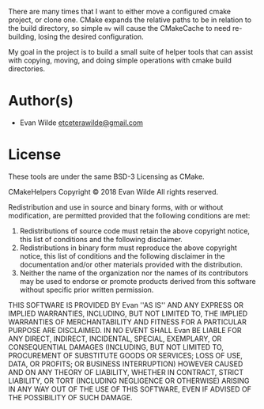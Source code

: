 There are many times that I want to either move a configured cmake
project, or clone one. CMake expands the relative paths to be in
relation to the build directory, so simple `mv` will cause the
CMakeCache to need re-building, losing the desired configuration.

My goal in the project is to build a small suite of helper tools that
can assist with copying, moving, and doing simple operations with cmake
build directories.

# Author(s)
- Evan Wilde <etceterawilde@gmail.com>

# License

These tools are under the same BSD-3 Licensing as CMake.

CMakeHelpers
Copyright © 2018 Evan Wilde
All rights reserved.

Redistribution and use in source and binary forms, with or without
modification, are permitted provided that the following conditions are met:
1. Redistributions of source code must retain the above copyright
notice, this list of conditions and the following disclaimer.
2. Redistributions in binary form must reproduce the above copyright
notice, this list of conditions and the following disclaimer in the
documentation and/or other materials provided with the distribution.
3. Neither the name of the organization nor the
names of its contributors may be used to endorse or promote products
derived from this software without specific prior written permission.

THIS SOFTWARE IS PROVIDED BY Evan ''AS IS'' AND ANY
EXPRESS OR IMPLIED WARRANTIES, INCLUDING, BUT NOT LIMITED TO, THE IMPLIED
WARRANTIES OF MERCHANTABILITY AND FITNESS FOR A PARTICULAR PURPOSE ARE
DISCLAIMED. IN NO EVENT SHALL Evan BE LIABLE FOR ANY
DIRECT, INDIRECT, INCIDENTAL, SPECIAL, EXEMPLARY, OR CONSEQUENTIAL DAMAGES
(INCLUDING, BUT NOT LIMITED TO, PROCUREMENT OF SUBSTITUTE GOODS OR SERVICES;
LOSS OF USE, DATA, OR PROFITS; OR BUSINESS INTERRUPTION) HOWEVER CAUSED AND
ON ANY THEORY OF LIABILITY, WHETHER IN CONTRACT, STRICT LIABILITY, OR TORT
(INCLUDING NEGLIGENCE OR OTHERWISE) ARISING IN ANY WAY OUT OF THE USE OF THIS
SOFTWARE, EVEN IF ADVISED OF THE POSSIBILITY OF SUCH DAMAGE.
